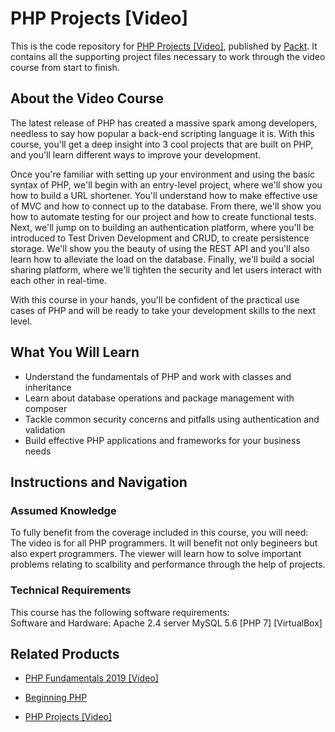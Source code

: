 # PHP Projects [Video]
This is the code repository for [PHP Projects [Video]](https://www.packtpub.com/web-development/beginning-php?utm_source=github&utm_medium=repository&utm_campaign=9781789535686), published by [Packt](https://www.packtpub.com/?utm_source=github). It contains all the supporting project files necessary to work through the video course from start to finish.
## About the Video Course
The latest release of PHP has created a massive spark among developers, needless to say how popular a back-end scripting language it is. With this course, you'll get a deep insight into 3 cool projects that are built on PHP, and you'll learn different ways to improve your development.

Once you're familiar with setting up your environment and using the basic syntax of PHP, we'll begin with an entry-level project, where we'll show you how to build a URL shortener. You'll understand how to make effective use of MVC and how to connect up to the database. From there, we'll show you how to automate testing for our project and how to create functional tests. Next, we'll jump on to building an authentication platform, where you'll be introduced to Test Driven Development and CRUD, to create persistence storage. We'll show you the beauty of using the REST API and you'll also learn how to alleviate the load on the database. Finally, we'll build a social sharing platform, where we'll tighten the security and let users interact with each other in real-time.

With this course in your hands, you'll be confident of the practical use cases of PHP and will be ready to take your development skills to the next level.

<H2>What You Will Learn</H2>
<DIV class=book-info-will-learn-text>
<UL>
<LI>Understand the fundamentals of PHP and work with classes and inheritance 
<LI>Learn about database operations and package management with composer 
<LI>Tackle common security concerns and pitfalls using authentication and validation 
<LI>Build effective PHP applications and frameworks for your business needs </LI></UL></DIV>

## Instructions and Navigation
### Assumed Knowledge
To fully benefit from the coverage included in this course, you will need:<br/>
The video is for all PHP programmers. It will benefit not only begineers but also expert programmers. The viewer will learn how to solve important problems relating to scalbility and performance through the help of projects.
### Technical Requirements
This course has the following software requirements:<br/>
Software and Hardware:
Apache 2.4 server
MySQL 5.6
[PHP 7]
[VirtualBox] 


## Related Products
* [PHP Fundamentals 2019 [Video]](https://www.packtpub.com/web-development/beginning-php?utm_source=github&utm_medium=repository&utm_campaign=9781789535686)

* [Beginning PHP](https://www.packtpub.com/web-development/beginning-php?utm_source=github&utm_medium=repository&utm_campaign=9781789535686)

* [PHP Projects [Video]](https://www.packtpub.com/web-development/beginning-php?utm_source=github&utm_medium=repository&utm_campaign=9781789535686)

